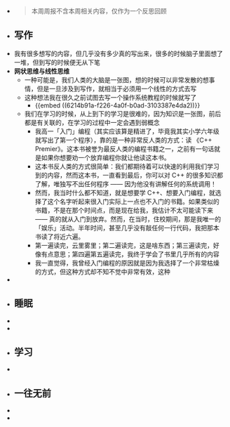 - > 本周周报不含本周相关内容，仅作为一个反思回顾
- ## 写作
- 我有很多想写的内容，但几乎没有多少真的写出来，很多的时候脑子里面想了一堆，但到写的时候便无从下笔
- **网状思维与线性思维**
	- 一种可能是，我们人类的大脑是一张图，想的时候可以非常发散的想事情，但是一旦涉及到写作，就相当于必须用一个线性的方式去写
	- 这种想法我在很久之前试图去写一个操作系统教程的时候就写了
		- {{embed ((6214b91a-f226-4a0f-b0ad-3103387e4da2))}}
	- 我们在学习的时候，从上到下的学习是很难的，因为知识是一张图，前后都是有关联的，在学习的过程中一定会遇到弱概念
		- 我高一「入门」编程（其实应该算是精进了，毕竟我其实小学六年级就写出了第一个程序），靠的是一种非常反人类的方式：读 《C++ Premier》。这本书被誉为最反人类的编程书籍之一，之前有一句话就是如果你想要劝一个放弃编程你就让他读这本书。
		- 这本书反人类的方式很简单：我们都期待着可以快速的利用我们学习到的内容，然而这本书，一直看到最后，你可以对 C++ 的很多知识都了解，唯独写不出任何程序 —— 因为他没有讲解任何的系统调用！
		- 然而，我当时什么都不知道，就是想要学 C++、想要入门编程，就选择了这个名字听起来很入门实际上一点也不入门的书籍。如果类似的书籍，不是在那个时间点，而是现在给我，我估计不太可能读下来 —— 真的就从入门到放弃。然而，在当时，住校期间，那是我唯一的「娱乐」活动。半年时间，甚至几乎没有敲任何一行代码，我把那本书读了将近六遍。
		- 第一遍读完，云里雾里；第二遍读完，这是啥东西；第三遍读完，好像有点意思；第四遍第五遍读完，我终于学会了书里几乎所有的内容
		- 我一直觉得，我曾经入门编程的原因就是因为我选择了一个非常枯燥的方式，但这种方式却不知不觉中非常有效，这种
-
- ## 睡眠
-
-
- ## 学习
-
- ## 一往无前
-
-